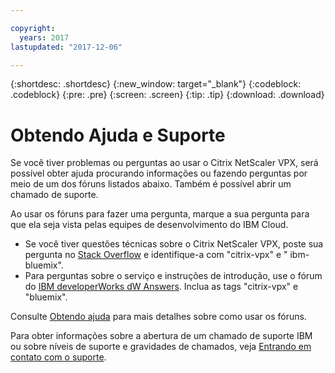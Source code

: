 ```yaml
---

copyright:
  years: 2017
lastupdated: "2017-12-06"

---
```


{:shortdesc: .shortdesc}
{:new_window: target="_blank"}
{:codeblock: .codeblock}
{:pre: .pre}
{:screen: .screen}
{:tip: .tip}
{:download: .download}

# Obtendo Ajuda e Suporte

Se você tiver problemas ou perguntas ao usar o Citrix NetScaler VPX, será possível obter ajuda procurando informações ou fazendo perguntas por meio de um dos fóruns listados abaixo. Também
é possível abrir um chamado de suporte.

Ao usar os fóruns para fazer uma pergunta, marque a sua pergunta para que ela seja vista pelas equipes de desenvolvimento do IBM Cloud.

* Se você tiver questões técnicas sobre o Citrix NetScaler VPX, poste sua pergunta no [Stack Overflow](https://stackoverflow.com/search?q=citrix-vpx+ibm-bluemix) e identifique-a com "citrix-vpx" e " ibm-bluemix".
* Para perguntas sobre o serviço e instruções de introdução, use o fórum do [IBM developerWorks dW Answers](https://developer.ibm.com/answers/topics/citrix-vpx.html?smartspace=bluemix). Inclua as tags "citrix-vpx" e "bluemix".

Consulte [Obtendo ajuda](https://console.bluemix.net/docs/support/index.html#getting-help) para mais detalhes sobre como usar os fóruns.

Para obter informações sobre a abertura de um chamado de suporte IBM ou sobre níveis de suporte e gravidades de chamados, veja [Entrando em contato com o suporte](https://console.bluemix.net/docs/support/index.html#contacting-support).
